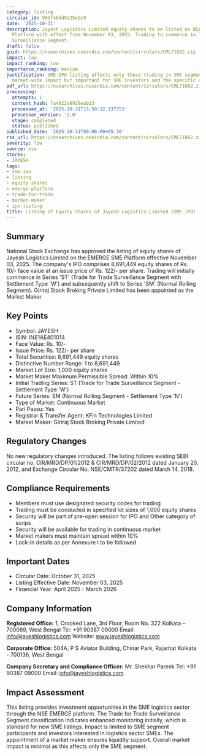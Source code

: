 ```yaml
---
category: listing
circular_id: 90df48dd9225ebc9
date: '2025-10-31'
description: Jayesh Logistics Limited equity shares to be listed on NSE EMERGE SME
  Platform with effect from November 03, 2025. Trading to commence in Trade for Trade
  Surveillance Segment.
draft: false
guid: https://nsearchives.nseindia.com/content/circulars/CML71082.zip
impact: low
impact_ranking: low
importance_ranking: medium
justification: SME IPO listing affects only those trading in SME segment. Limited
  market-wide impact but important for SME investors and the specific company.
pdf_url: https://nsearchives.nseindia.com/content/circulars/CML71082.zip
processing:
  attempts: 1
  content_hash: fa4922a8928eab13
  processed_at: '2025-10-31T15:58:12.137751'
  processor_version: '2.0'
  stage: completed
  status: published
published_date: '2025-10-31T00:00:00+05:30'
rss_url: https://nsearchives.nseindia.com/content/circulars/CML71082.zip
severity: low
source: nse
stocks:
- JAYESH
tags:
- sme-ipo
- listing
- equity-shares
- emerge-platform
- trade-for-trade
- market-maker
- ipo-listing
title: Listing of Equity Shares of Jayesh Logistics Limited (SME IPO)
---
```


## Summary

National Stock Exchange has approved the listing of equity shares of Jayesh Logistics Limited on the EMERGE SME Platform effective November 03, 2025. The company's IPO comprises 8,691,449 equity shares of Rs. 10/- face value at an issue price of Rs. 122/- per share. Trading will initially commence in Series 'ST' (Trade for Trade Surveillance Segment with Settlement Type 'W') and subsequently shift to Series 'SM' (Normal Rolling Segment). Giriraj Stock Broking Private Limited has been appointed as the Market Maker.

## Key Points

- Symbol: JAYESH
- ISIN: INE1AE401014
- Face Value: Rs. 10/-
- Issue Price: Rs. 122/- per share
- Total Securities: 8,691,449 equity shares
- Distinctive Number Range: 1 to 8,691,449
- Market Lot Size: 1,000 equity shares
- Market Maker Maximum Permissible Spread: Within 10%
- Initial Trading Series: ST (Trade for Trade Surveillance Segment - Settlement Type 'W')
- Future Series: SM (Normal Rolling Segment - Settlement Type 'N')
- Type of Market: Continuous Market
- Pari Passu: Yes
- Registrar & Transfer Agent: KFin Technologies Limited
- Market Maker: Giriraj Stock Broking Private Limited

## Regulatory Changes

No new regulatory changes introduced. The listing follows existing SEBI circular no. CIR/MRD/DP/01/2012 & CIR/MRD/DP/02/2012 dated January 20, 2012, and Exchange Circular No. NSE/CMTR/37202 dated March 14, 2018.

## Compliance Requirements

- Members must use designated security codes for trading
- Trading must be conducted in specified lot sizes of 1,000 equity shares
- Security will be part of pre-open session for IPO and Other category of scrips
- Security will be available for trading in continuous market
- Market makers must maintain spread within 10%
- Lock-in details as per Annexure I to be followed

## Important Dates

- Circular Date: October 31, 2025
- Listing Effective Date: November 03, 2025
- Financial Year: April 2025 - March 2026

## Company Information

**Registered Office:**
1, Crooked Lane, 3rd Floor, Room No. 322
Kolkata – 700069, West Bengal
Tel: +91 90387 09000
Email: info@jayeshlogistics.com
Website: www.jayeshlogistics.com

**Corporate Office:**
504A, P S Aviator Building, Chinar Park, Rajarhat
Kolkata - 700136, West Bengal

**Company Secretary and Compliance Officer:**
Mr. Shekhar Pareek
Tel: +91 90387 09000
Email: info@jayeshlogistics.com

## Impact Assessment

This listing provides investment opportunities in the SME logistics sector through the NSE EMERGE platform. The Trade for Trade Surveillance Segment classification indicates enhanced monitoring initially, which is standard for new SME listings. Impact is limited to SME segment participants and investors interested in logistics sector SMEs. The appointment of a market maker ensures liquidity support. Overall market impact is minimal as this affects only the SME segment.